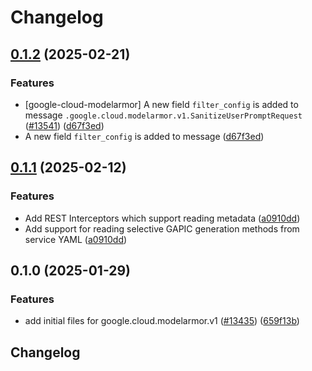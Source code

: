 # Changelog

## [0.1.2](https://github.com/googleapis/google-cloud-python/compare/google-cloud-modelarmor-v0.1.1...google-cloud-modelarmor-v0.1.2) (2025-02-21)


### Features

* [google-cloud-modelarmor] A new field `filter_config` is added to message `.google.cloud.modelarmor.v1.SanitizeUserPromptRequest` ([#13541](https://github.com/googleapis/google-cloud-python/issues/13541)) ([d67f3ed](https://github.com/googleapis/google-cloud-python/commit/d67f3ed19a2535ac839930d0a3d3e78d37196697))
* A new field `filter_config` is added to message ([d67f3ed](https://github.com/googleapis/google-cloud-python/commit/d67f3ed19a2535ac839930d0a3d3e78d37196697))

## [0.1.1](https://github.com/googleapis/google-cloud-python/compare/google-cloud-modelarmor-v0.1.0...google-cloud-modelarmor-v0.1.1) (2025-02-12)


### Features

* Add REST Interceptors which support reading metadata ([a0910dd](https://github.com/googleapis/google-cloud-python/commit/a0910dd51541d238bc5fcf10159066ddfd928579))
* Add support for reading selective GAPIC generation methods from service YAML ([a0910dd](https://github.com/googleapis/google-cloud-python/commit/a0910dd51541d238bc5fcf10159066ddfd928579))

## 0.1.0 (2025-01-29)


### Features

* add initial files for google.cloud.modelarmor.v1 ([#13435](https://github.com/googleapis/google-cloud-python/issues/13435)) ([659f13b](https://github.com/googleapis/google-cloud-python/commit/659f13b2b1acacb20869663696860f63dcbbdf2f))

## Changelog
